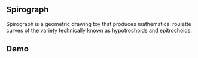 ## Spirograph

Spirograph is a geometric drawing toy that produces mathematical roulette curves of the variety technically known as hypotrochoids and epitrochoids. 

## Demo
